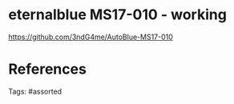 # eternalblue MS17-010 - working
https://github.com/3ndG4me/AutoBlue-MS17-010

# References

Tags:
    #assorted
